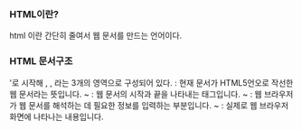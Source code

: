 ### HTML이란?
html 이란 간단히 줄여서 웹 문서를 만드는 언어이다.

### HTML 문서구조
 <!DOCTYPE html>'로 시작해 <html>, <head>, <body>라는 3개의 영역으로 구성되어 있다.  
 <!DOCTYPE html> : 현재 문서가 HTML5언오로 작선한 웹 문서라는 뜻입니다.    
 <html> ~ </html> : 웹 문서의 시작과 끝을 나타내는 태그입니다.   
 <head> ~ </head> : 웹 브라우저가 웹 문서를 해석하는 데 필요한 정보를 입력하는 부분입니다.   
 <body> ~ </body> : 실제로 웹 브라우저 화면에 나타나는 내용입니다.   
